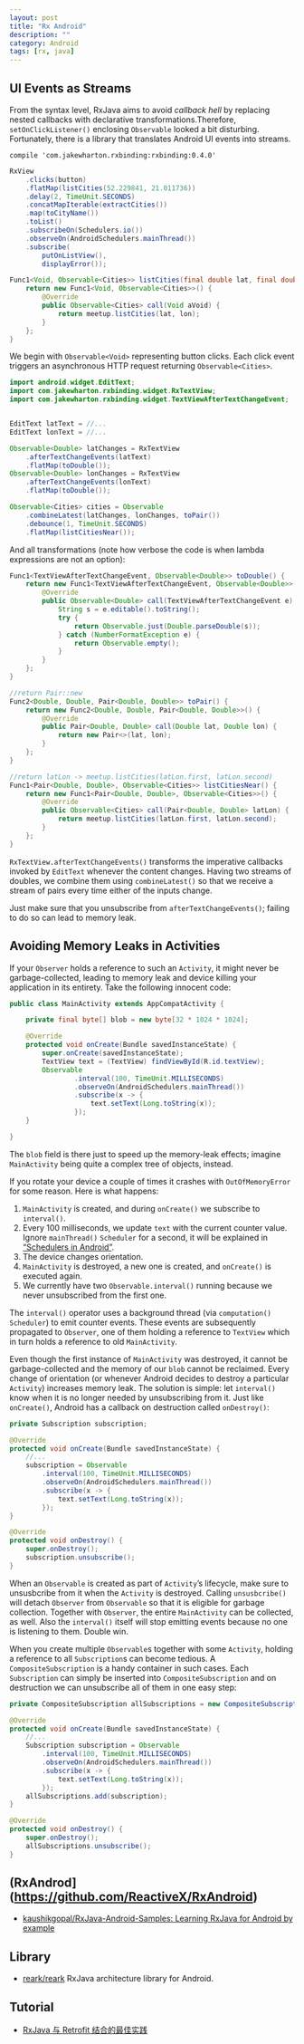 ```yaml
---
layout: post
title: "Rx Android"
description: ""
category: Android
tags: [rx, java]
---
```


## UI Events as Streams

From the syntax level, RxJava aims to avoid _callback hell_ by replacing nested callbacks with declarative transformations.Therefore, `setOnClickListener()` enclosing `Observable` looked a bit disturbing.
Fortunately, there is a library that translates Android UI events into streams.

```
compile 'com.jakewharton.rxbinding:rxbinding:0.4.0'
```

```java
RxView
    .clicks(button)
    .flatMap(listCities(52.229841, 21.011736))
    .delay(2, TimeUnit.SECONDS)
    .concatMapIterable(extractCities())
    .map(toCityName())
    .toList()
    .subscribeOn(Schedulers.io())
    .observeOn(AndroidSchedulers.mainThread())
    .subscribe(
        putOnListView(),
        displayError());

Func1<Void, Observable<Cities>> listCities(final double lat, final double lon) {
    return new Func1<Void, Observable<Cities>>() {
        @Override
        public Observable<Cities> call(Void aVoid) {
            return meetup.listCities(lat, lon);
        }
    };
}
```

We begin with `Observable<Void>` representing button clicks. Each click event triggers an asynchronous HTTP request returning `Observable<Cities>`.

```java
import android.widget.EditText;
import com.jakewharton.rxbinding.widget.RxTextView;
import com.jakewharton.rxbinding.widget.TextViewAfterTextChangeEvent;


EditText latText = //...
EditText lonText = //...

Observable<Double> latChanges = RxTextView
    .afterTextChangeEvents(latText)
    .flatMap(toDouble());
Observable<Double> lonChanges = RxTextView
    .afterTextChangeEvents(lonText)
    .flatMap(toDouble());

Observable<Cities> cities = Observable
    .combineLatest(latChanges, lonChanges, toPair())
    .debounce(1, TimeUnit.SECONDS)
    .flatMap(listCitiesNear());
```

And all transformations (note how verbose the code is when lambda expressions are not an option):

```java
Func1<TextViewAfterTextChangeEvent, Observable<Double>> toDouble() {
    return new Func1<TextViewAfterTextChangeEvent, Observable<Double>>() {
        @Override
        public Observable<Double> call(TextViewAfterTextChangeEvent e) {
            String s = e.editable().toString();
            try {
                return Observable.just(Double.parseDouble(s));
            } catch (NumberFormatException e) {
                return Observable.empty();
            }
        }
    };
}

//return Pair::new
Func2<Double, Double, Pair<Double, Double>> toPair() {
    return new Func2<Double, Double, Pair<Double, Double>>() {
        @Override
        public Pair<Double, Double> call(Double lat, Double lon) {
            return new Pair<>(lat, lon);
        }
    };
}

//return latLon -> meetup.listCities(latLon.first, latLon.second)
Func1<Pair<Double, Double>, Observable<Cities>> listCitiesNear() {
    return new Func1<Pair<Double, Double>, Observable<Cities>>() {
        @Override
        public Observable<Cities> call(Pair<Double, Double> latLon) {
            return meetup.listCities(latLon.first, latLon.second);
        }
    };
}
```

`RxTextView.afterTextChangeEvents()` transforms the imperative callbacks invoked by `EditText` whenever the content changes. Having two streams of doubles, we combine them using `combineLatest()` so that we receive a stream of pairs every time either of the inputs change.

Just make sure that you unsubscribe from `afterTextChangeEvents()`; failing to do so can lead to memory leak.

## Avoiding Memory Leaks in Activities

If your `Observer` holds a reference to such an `Activity`, it might never be garbage-collected, leading to memory leak and device killing your application in its entirety. Take the following innocent code:

```java
public class MainActivity extends AppCompatActivity {

    private final byte[] blob = new byte[32 * 1024 * 1024];

    @Override
    protected void onCreate(Bundle savedInstanceState) {
        super.onCreate(savedInstanceState);
        TextView text = (TextView) findViewById(R.id.textView);
        Observable
                .interval(100, TimeUnit.MILLISECONDS)
                .observeOn(AndroidSchedulers.mainThread())
                .subscribe(x -> {
                    text.setText(Long.toString(x));
                });
    }

}
```

The `blob` field is there just to speed up the memory-leak effects; imagine `MainActivity` being quite a complex tree of objects, instead.

If you rotate your device a couple of times it crashes with `OutOfMemoryError` for some reason. Here is what happens:

1.  `MainActivity` is created, and during `onCreate()` we subscribe to `interval()`.
2.  Every 100 milliseconds, we update `text` with the current counter value. Ignore `mainThread()` `Scheduler` for a second, it will be explained in [“Schedulers in Android”](http://192.168.31.250:8000/ch08.html#Schedulers-in-Android).
3.  The device changes orientation.
4.  `MainActivity` is destroyed, a new one is created, and `onCreate()` is executed again.
5.  We currently have two `Observable.interval()` running because we never unsubscribed from the first one.

The `interval()` operator uses a background thread (via `computation()` `Scheduler`) to emit counter events. These events are subsequently propagated to `Observer`, one of them holding a reference to `TextView` which in turn holds a reference to old `MainActivity`.

Even though the first instance of `MainActivity` was destroyed, it cannot be garbage-collected and the memory of our `blob` cannot be reclaimed. Every change of orientation (or whenever Android decides to destroy a particular `Activity`) increases memory leak. The solution is simple: let `interval()` know when it is no longer needed by unsubscribing from it. Just like `onCreate()`, Android has a callback on destruction called `onDestroy()`:

```java
private Subscription subscription;

@Override
protected void onCreate(Bundle savedInstanceState) {
    //...
    subscription = Observable
        .interval(100, TimeUnit.MILLISECONDS)
        .observeOn(AndroidSchedulers.mainThread())
        .subscribe(x -> {
            text.setText(Long.toString(x));
        });
}

@Override
protected void onDestroy() {
    super.onDestroy();
    subscription.unsubscribe();
}
```

When an `Observable` is created as part of `Activity`’s lifecycle, make sure to unsusbcribe from it when the `Activity` is destroyed. Calling `unsusbcribe()` will detach `Observer` from `Observable` so that it is eligible for garbage collection. Together with `Observer`, the entire `MainActivity` can be collected, as well. Also the `interval()` itself will stop emitting events because no one is listening to them. Double win.

When you create multiple `Observable`s together with some `Activity`, holding a reference to all `Subscription`s can become tedious.
A `CompositeSubscription` is a handy container in such cases.
Each `Subscription` can simply be inserted into `CompositeSubscription` and on destruction we can unsubscribe all of them in one easy step:

```java
private CompositeSubscription allSubscriptions = new CompositeSubscription();

@Override
protected void onCreate(Bundle savedInstanceState) {
    //...
    Subscription subscription = Observable
        .interval(100, TimeUnit.MILLISECONDS)
        .observeOn(AndroidSchedulers.mainThread())
        .subscribe(x -> {
            text.setText(Long.toString(x));
        });
    allSubscriptions.add(subscription);
}

@Override
protected void onDestroy() {
    super.onDestroy();
    allSubscriptions.unsubscribe();
}
```

## (RxAndrod](https://github.com/ReactiveX/RxAndroid)

- [kaushikgopal/RxJava-Android-Samples: Learning RxJava for Android by example](https://github.com/kaushikgopal/RxJava-Android-Samples)

## Library

- [reark/reark](https://github.com/reark/reark) RxJava architecture library for Android.

## Tutorial

- [RxJava 与 Retrofit 结合的最佳实践](http://gank.io/post/56e80c2c677659311bed9841)
